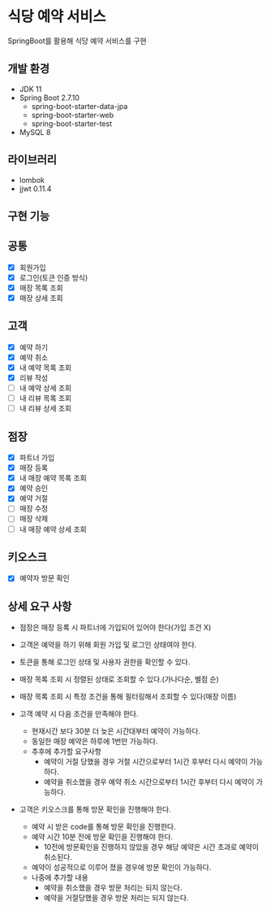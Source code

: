 # 식당 예약 서비스

SpringBoot를 활용해 식당 예약 서비스를 구현

## 개발 환경

- JDK 11
- Spring Boot 2.7.10
  - spring-boot-starter-data-jpa
  - spring-boot-starter-web
  - spring-boot-starter-test
- MySQL 8

## 라이브러리

- lombok
- jjwt 0.11.4

## 구현 기능


## 공통
- [x] 회원가입
- [x] 로그인(토큰 인증 방식)
- [x] 매장 목록 조회
- [x] 매장 상세 조회

## 고객
- [x] 예약 하기
- [x] 예약 취소
- [x] 내 예약 목록 조회
- [x] 리뷰 작성
- [ ] 내 예약 상세 조회
- [ ] 내 리뷰 목록 조회
- [ ] 내 리뷰 상세 조회

## 점장
- [x] 파트너 가입
- [x] 매장 등록
- [x] 내 매장 예약 목록 조회
- [x] 예약 승인
- [x] 예약 거절
- [ ] 매장 수정
- [ ] 매장 삭제
- [ ] 내 매장 예약 상세 조회

## 키오스크
- [x] 예약자 방문 확인 

## 상세 요구 사항

- 점장은 매장 등록 시 파트너에 가입되어 있어야 한다(가입 조건 X)
- 고객은 예약을 하기 위해 회원 가입 및 로그인 상태여야 한다.
- 토큰을 통해 로그인 상태 및 사용자 권한을 확인할 수 있다.
- 매장 목록 조회 시 정렬된 상태로 조회할 수 있다.(가나다순, 별점 순)
- 매장 목록 조회 시 특정 조건을 통해 필터링해서 조회할 수 있다(매장 이름)
- 고객 예약 시 다음 조건을 만족해야 한다.
  - 현재시간 보다 30분 더 늦은 시간대부터 예약이 가능하다.
  - 동일한 매장 예약은 하루에 1번만 가능하다.
  - 추후에 추가할 요구사항
    - 예약이 거절 당했을 경우 거절 시간으로부터 1시간 후부터 다시 예약이 가능하다.
    - 예약을 취소했을 경우 예약 취소 시간으로부터 1시간 후부터 다시 예약이 가능하다.


- 고객은 키오스크를 통해 방문 확인을 진행해야 한다.
  - 예약 시 받은 code를 통해 방문 확인을 진행한다.
  - 예약 시간 10분 전에 방문 확인을 진행해야 한다.
    - 10전에 방문확인을 진행하지 않았을 경우 해당 예약은 시간 초과로 예약이 취소된다.
  - 예약이 성공적으로 이루어 졌을 경우에 방문 확인이 가능하다.
  - 나중에 추가할 내용
    - 예약을 취소했을 경우 방문 처리는 되지 않는다.
    - 예약을 거절당했을 경우 방문 처리는 되지 않는다.

